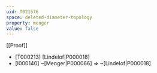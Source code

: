 ```yaml
---
uid: T021576
space: deleted-diameter-topology
property: menger
value: false
---
```

[[Proof]]

* [T000213] [Lindelof|P000018]
* [I000140] ~[Menger|P000066] => ~[Lindelof|P000018]

